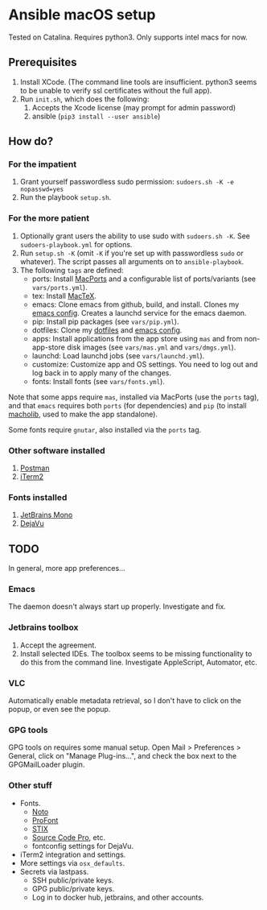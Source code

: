 # Ansible macOS setup

Tested on Catalina. Requires python3. Only supports intel macs for now.


## Prerequisites

1. Install XCode. (The command line tools are insufficient. 
python3 seems to be unable to verify ssl certificates without the full app).
2. Run `init.sh`, which does the following:
    1. Accepts the Xcode license (may prompt for admin password)
    2. ansible (`pip3 install --user ansible`)


## How do?

### For the impatient

1. Grant yourself passwordless sudo permission: `sudoers.sh -K -e nopasswd=yes`
2. Run the playbook `setup.sh`.

### For the more patient

1. Optionally grant users the ability to use sudo with `sudoers.sh -K`. See `sudoers-playbook.yml` for
options.
1. Run `setup.sh -K` (omit `-K` if you're set up with passwordless `sudo` or whatever). The script passes all 
arguments on to `ansible-playbook`.
1. The following `tags` are defined:
    - ports:     Install [MacPorts](https://www.macports.org/) and a configurable list of ports/variants 
                    (see `vars/ports.yml`).
    - tex:       Install [MacTeX](https://www.tug.org/mactex/).
    - emacs:     Clone emacs from github, build, and install. 
                    Clones my [emacs config](https://github.com/conleym/dot-emacs).
                    Creates a launchd service for the emacs daemon.
    - pip:       Install pip packages (see `vars/pip.yml`).
    - dotfiles:  Clone my [dotfiles](https://github.com/conleym/dotfiles) and
                    [emacs config](https://github.com/conleym/dot-emacs).
    - apps:      Install applications from the app store using `mas` and from non-app-store disk images 
                     (see `vars/mas.yml` and `vars/dmgs.yml`).
    - launchd:   Load launchd jobs (see `vars/launchd.yml`).             
    - customize: Customize app and OS settings.
                   You need to log out and log back in to apply many of the changes.
    - fonts:     Install fonts (see `vars/fonts.yml`).
 
Note that some apps require `mas`, installed via MacPorts (use the `ports` tag),
and that `emacs` requires both `ports` (for dependencies)
and `pip` (to install [macholib](https://github.com/ronaldoussoren/macholib/), used to make the app standalone).

Some fonts require `gnutar`, also installed via the `ports` tag.

### Other software installed

1. [Postman](https://www.postman.com/)
1. [iTerm2](https://https://www.iterm2.com/downloads.html)

### Fonts installed

1. [JetBrains Mono](https://www.jetbrains.com/lp/mono/)
1. [DejaVu](https://dejavu-fonts.github.io/)


## TODO

In general, more app preferences...

### Emacs

The daemon doesn't always start up properly. Investigate and fix.

### Jetbrains toolbox

1. Accept the agreement.
1. Install selected IDEs. The toolbox seems to be missing functionality to do this from the command line. Investigate
AppleScript, Automator, etc.

### VLC

Automatically enable metadata retrieval, so I don't have to click on the popup, or even see the popup.

### GPG tools

GPG tools on requires some manual setup. Open Mail > Preferences > General, click on "Manage Plug-ins...",
and check the box next to the GPGMailLoader plugin.

### Other stuff

* Fonts.
    * [Noto](https://www.google.com/get/noto/)
    * [ProFont](https://tobiasjung.name/profont/)
    * [STIX](https://www.stixfonts.org/)
    * [Source Code Pro](https://github.com/adobe-fonts/source-code-pro), etc.
    * fontconfig settings for DejaVu.
* iTerm2 integration and settings.
* More settings via `osx_defaults`.
* Secrets via lastpass.
    * SSH public/private keys.
    * GPG public/private keys.
    * Log in to docker hub, jetbrains, and other accounts.
